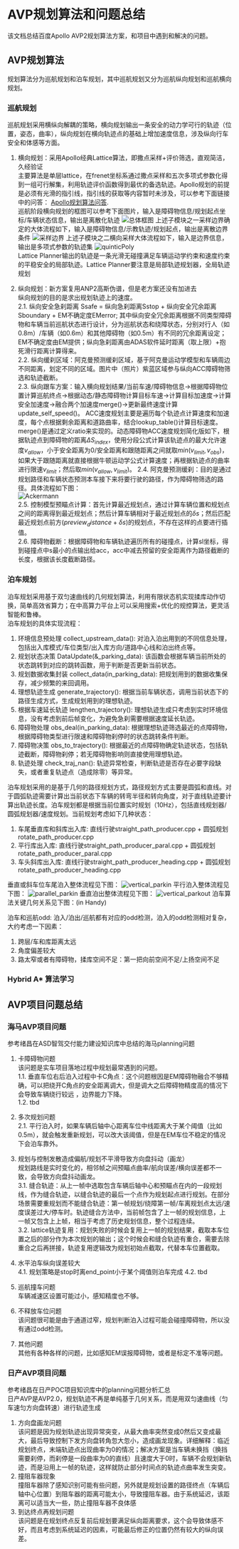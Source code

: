 # AVP规划算法和问题总结
该文档总结百度Apollo AVP2规划算法方案，和项目中遇到和解决的问题。

## AVP规划算法
规划算法分为巡航规划和泊车规划，其中巡航规划又分为巡航纵向规划和巡航横向规划。

### 巡航规划
巡航规划采用横纵向解耦的策略，横向规划输出一条安全的动力学可行的轨迹（位置，姿态，曲率），纵向规划在横向轨迹点的基础上增加速度信息，涉及纵向行车安全和体感等方面。
1. 横向规划：采用Apollo经典Lattice算法，即撒点采样+评价筛选，直观简洁，久经验证  
主要算法是单层lattice，在frenet坐标系通过撒点采样和五次多项式参数化得到一组可行解集，利用轨迹评价函数得到最优的备选轨迹。Apollo规划的前提是必须有光滑的指引线，指引线的获取等内容暂时未涉及，可以参考下面链接中的问答：
[Apollo规划算法问答](https://zhuanlan.zhihu.com/p/69878689).  
巡航阶段横向规划的框图可以参考下面图片，输入是障碍物信息/规划起点坐标/车辆状态信息，输出是离散化轨迹
![总体框图](../img/avp_cruise_lateral_planning.png)
上述子模块之一采样边界确定的大体流程如下，输入是障碍物信息/示教轨迹/规划起点，输出是离散边界条件
![采样边界](../img/sampling_boundary.png)
上述子模块之二横向采样大体流程如下，输入是边界信息，输出是多项式参数的轨迹集
![quinticPoly](../img/quinticPolynomial.png)  
Lattice Planner输出的轨迹是一条光滑无碰撞满足车辆运动学约束和速度约束的平稳安全的局部轨迹。Lattice Planner要注意是局部轨迹规划器，全局轨迹规划  

2. 纵向规划：新方案复用ANP2高斯伪谱，但是老方案还没有加进去   
纵向规划的目的是求出规划轨迹上的速度。  
    2.1. 纵向安全急刹距离 Ssafe = 纵向急刹距离Sstop + 纵向安全冗余距离Sboundary + EM不确定度EMerror; 其中纵向安全冗余距离根据不同类型障碍物和车辆当前巡航状态进行设计，分为巡航状态和绕障状态，分别对行人（如0.8m）/车辆（如0.6m）和其他障碍物（如0.5m）有不同的冗余距离设定；EM不确定度由EM提供；纵向急刹距离由ADAS软件延时距离（取上限）+抱死滑行距离计算得来。  
    2.2. 纵向缓刹区域：阿克曼预测缓刹区域，基于阿克曼运动学模型和车辆周边不同距离，划定不同的区域。图片中（照片）紫蓝区域参与纵向ACC障碍物筛选和轨迹截断。  
    2.3. 纵向跟车方案：输入横向规划结果/当前车速/障碍物信息->根据障碍物位置计算巡航终点->根据动态/静态障碍物计算目标车速->计算目标加速度->计算安全加速度->融合两个加速度merge()->更新最终速度计算update_self_speed()。 ACC速度规划主要是遍历每个轨迹点计算速度和加速度，每个点根据剩余距离和道路曲率，结合lookup_table()计算目标速度。merge()是通过定义ratio来实现的。动态障碍物ACC速度规划简化版如下，根据轨迹点到障碍物的距离$\Delta S_{index}$，使用分段公式计算该轨迹点的最大允许速度$v_{allow}$，小于安全距离为0/安全距离和跟随距离之间就取$min(v_{limit}, v_{obs})$，如果大于跟随距离就直接根据牛顿运动学公式计算速度；再根据轨迹点的曲率进行限速$v_{limit}$；然后取$min(v_{allow}, v_{limit})$。
    2.4. 阿克曼预测缓刹：目的是通过规划路径和车辆状态预测本车接下来将要行驶的路径，作为障碍物筛选的路径。具体流程如下图：  
    ![Ackermann](../img/Ackermann_trajectory.png)   
    2.5. 控制模型预瞄点计算：首先计算最近规划点，通过计算车辆位置和规划点之间的距离得到最近规划点；然后计算车辆相对于最近规划点的$\delta s$；然后匹配最近规划点前方$(preview_distance + \delta s)$的规划点，不存在这样的点要进行插值。  
    2.6. 障碍物截断：根据障碍物和车辆轨迹遍历所有的碰撞点，计算sl坐标，得到碰撞点中s最小的点输出给acc，acc中减去预留的安全距离作为路径截断的长度，根据该长度截断路径。

### 泊车规划
泊车规划采用基于双匀速曲线的几何规划算法，利用有限状态机实现揉库动作切换，简单高效省算力；在中高算力平台上可以采用搜索+优化的规控算法，更灵活智能和鲁棒。  
泊车规划的具体实现流程：
1. 环境信息预处理 collect_upstream_data(): 对泊入泊出用到的不同信息处理，包括出入库模式/车位类型/出入库方向/道路中心线和泊出终点等。
2. 规划状态决策 DataUpdate(&_parking_data): 该函数会根据车辆当前所处的状态跳转到对应的跳转函数，用于判断是否更新当前状态。
3. 规划数据收集封装 collect_data(in_parking_data): 把规划用到的数据收集保存，减少频繁的来回调用。
4. 理想轨迹生成 generate_trajectory(): 根据当前车辆状态，调用当前状态下的路径生成方式，生成规划用到的理想轨迹。
5. 根据车速延长轨迹 lengthen_trajectory(): 理想轨迹生成只考虑到实时环境信息，没有考虑到前后帧变化，为避免急刹需要根据速度延长轨迹。
6. 障碍物处理 obs_deal(in_parking_data): 根据理想轨迹筛选最近的点障碍物，根据障碍物类型进行限速和障碍物刹停时的状态跳转条件判断。
7. 障碍物决策 obs_to_trajectory(): 根据最近的点障碍物确定轨迹状态，包括轨迹截断，障碍物刹停；若无障碍物影响则直接使用理想轨迹。
8. 轨迹处理 check_traj_nan(): 轨迹异常检查，判断轨迹是否存在必要字段缺失，或者重复轨迹点（造成除零）等异常。  

泊车规划采用的是基于几何的路径规划方式，路径规划方式主要是圆弧和直线。对于圆弧轨迹需要计算出当前状态下车辆的转弯半径和转向角度，对于直线轨迹要计算出轨迹长度。泊车规划都是根据当前位置实时规划（10Hz），包括直线规划器/圆弧规划器/速度规划。当前规划考虑如下几种状态：   
1. 车尾垂直库和斜库出入库: 直线行驶straight_path_producer.cpp + 圆弧规划rotate_path_producer.cpp
2. 平行库出入库: 直线行驶straight_path_producer_paral.cpp + 圆弧规划rotate_path_producer_paral.cpp
3. 车头斜库出入库: 直线行驶straight_path_producer_heading.cpp + 圆弧规划rotate_path_producer_heading.cpp   

垂直或斜车位车尾泊入整体流程见下图：
![vertical_parkin](../img/vertical_parkin_end.png)
平行泊入整体流程见下图：
![parallel_parkin](../img/parallel_parkin.png)
垂直泊出整体流程见下图：
![vertical_parkout](../img/vertical_parkout.png)
泊车算法关键几何关系见下图：(in Handy)

泊车和巡航odd: 泊入/泊出/巡航都有对应的odd检测，泊入的odd检测相对复杂，大约考虑一下因素：  
1. 跨层/车和库距离太远
2. 角度偏差较大
3. 路太窄或者有障碍物，揉库空间不足：第一把向前空间不足/上扬空间不足

### Hybrid A* 算法学习


## AVP项目问题总结
### 海马AVP项目问题
参考绪昌在ASD智驾交付能力建设知识库中总结的海马planning问题
1. 卡障碍物问题   
该问题是实车项目落地过程中规划最常遇到的问题。   
1.1. 垂直车位右后泊入过程中卡C角点：这个问题根因是EM障碍物融合不够精确，可以把绕开C角点的安全距离调大，但是调大之后障碍物精度高的情况下会导致车辆绕行较远 ，边界能力下降。  
1.2. tbd

2. 多次规划问题   
2.1. 平行泊入时，如果车辆后轴中心距离车位中线距离大于某个阈值（比如0.5m），就会触发重新规划，可以改大该阈值，但是在EM车位不稳定的情况下会泊车靠外。   

3. 规划与控制发散造成偏航/规划不平滑导致方向盘抖动（画龙）   
规划路线是实时变化的，相邻帧之间预瞄点曲率/航向误差/横向误差都不一致，会导致方向盘抖动画龙。   
3.1. 缝合轨迹：从上一帧中选取包含车辆后轴中心和预瞄点在内的一段规划线，作为缝合轨迹，以缝合轨迹的最后一个点作为规划起点进行规划。在部分场景需要重规划而不能缝合轨迹：第一帧规划/绕障第一帧/车离规划点太远/速度误差过大/停车时。轨迹缝合方法中，当前帧包含了上一帧的规划信息，上一帧又包含上上帧，相当于考虑了历史规划信息，整个过程连续。   
3.2. lattice轨迹复用：规划失败的时候会复用上一帧的规划结果，截取本车位置之后的部分作为本次规划的输出；这个时候会和缝合轨迹有重合，需要去除重合之后再拼接，轨迹复用逻辑改为规划初始点截取，代替本车位置截取。

4. 水平泊车纵向误差较大   
4.1. 规划策略是stop时离end_point小于某个阈值则泊车完成
4.2. tbd

5. 巡航撞车问题   
车辆减速区设置可能过小，感知精度也不够。

6. 不释放车位问题   
该问题很可能是由于通道过窄，规划判断泊入过程可能会碰撞障碍物，所以没有通过odd检测。

7. 其他问题  
其他有各种各样的问题，比如感知EM误报障碍物，或者是标定不准等问题。

### 日产AVP项目问题
参考绪昌在日产POC项目知识库中的planning问题分析汇总   
日产AVP是AVP2.0，规划轨迹不再是单纯基于几何关系，而是用双匀速曲线（匀车速匀方向盘转速）进行轨迹生成   
1. 方向盘画龙问题   
该问题是因为规划轨迹出现异常突变，从最大曲率突然变成0然后又变成最大，最后导致控制下发方向盘转角忽大忽小，造成画龙现象。详细解释：临近规划终点，末端轨迹点出现曲率为0的情况；解决方案是当车辆未换挡（换挡需要刹停，而刹停是一段曲率为0的直线）且速度大于0时，车辆不会规划新轨迹，而是沿用上一帧的轨迹，这样就防止部分时间点的轨迹点曲率发生突变。
2. 撞阻车器现象   
撞阻车器除了感知识别可能有些问题，另外就是规划设置的路径终点（车辆后轴中心位置）到阻车器的距离可能太小，导致撞阻车器。由于系统延迟，该距离可以适当大一些，防止撞阻车器不良体感   
3. 到达终点再规划问题   
该问题是在规划终点反复前后规划要满足纵向距离要求，这个会导致体感不好，而且考虑到系统延迟的因素，可能最后修正的位置仍然有较大的纵向误差。